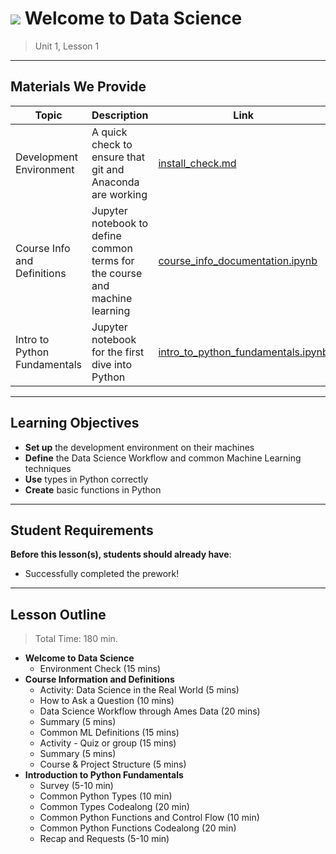 <!--
Questions? Comments?:
1. Log an issue to this repo to alert us of a problem.
2. Suggest an edit yourself by forking this repo, making edits, and submitting a pull request with your changes back to our master branch.
3. Reach out to the data team on Slack and share your thoughts!
-->

# ![](https://ga-dash.s3.amazonaws.com/production/assets/logo-9f88ae6c9c3871690e33280fcf557f33.png) Welcome to Data Science

> Unit 1, Lesson 1

<!--- Unit and Lesson or sequence information. This template is an instructor-facing description of lesson contents. Students who fork these repos may also be able to view. --->

---

## Materials We Provide
<!--- This section is a table of contents for the lesson. The table structure breaks down typical lesson resources into types, distinguishing between lesson notebooks and other supporting materials. Note that the table below demonstrates the total possible range of materials; most lessons won't require all of the categories below. Also note that every item in the repo should get its own line and link, like the example shown for data. --->

| Topic | Description | Link |
| --- | --- | --- |
| Development Environment | A quick check to ensure that git and Anaconda are working | [install_check.md](./install_check.md) |
| Course Info and Definitions | Jupyter notebook to define common terms for the course and machine learning | [course_info_documentation.ipynb](./course_info_definitions.ipynb) |
| Intro to Python Fundamentals | Jupyter notebook for the first dive into Python | [intro_to_python_fundamentals.ipynb](./intro_to_python_fundamentals.ipynb) |


---

## Learning Objectives
<!--- This section lists the learning objectives of the lesson. For information on how to write clear learning objectives, see: http://ii.library.jhu.edu/2016/07/20/writing-effective-learning-objectives/ --->

- **Set up** the development environment on their machines
- **Define** the Data Science Workflow and common Machine Learning techniques
- **Use** types in Python correctly
- **Create** basic functions in Python

---

## Student Requirements
<!--- This section explains the relevant prerequisites; in other words, what do students need to know to be able to benefit and perform the tasks required in this lesson? This includes lists of skills or prior learning objectives --->

**Before this lesson(s), students should already have**:
- Successfully completed the prework!

---

## Lesson Outline

<!--- This section outlines the lesson plan with relevant sections and subsections, providing both the total time required as well as suggestions for timing in each subsection --->

> Total Time: 180 min. 

- **Welcome to Data Science**
  - Environment Check (15 mins)
- **Course Information and Definitions**
  - Activity: Data Science in the Real World (5 mins)
  - How to Ask a Question (10 mins)
  - Data Science Workflow through Ames Data (20 mins)
  - Summary (5 mins)
  - Common ML Definitions (15 mins)
  - Activity - Quiz or group (15 mins)
  - Summary (5 mins)
  - Course & Project Structure (5 mins)
- **Introduction to Python Fundamentals**
  - Survey (5-10 min)
  - Common Python Types (10 min)
  - Common Types Codealong (20 min)
  - Common Python Functions and Control Flow (10 min)
  - Common Python Functions Codealong (20 min)
  - Recap and Requests (5-10 min)